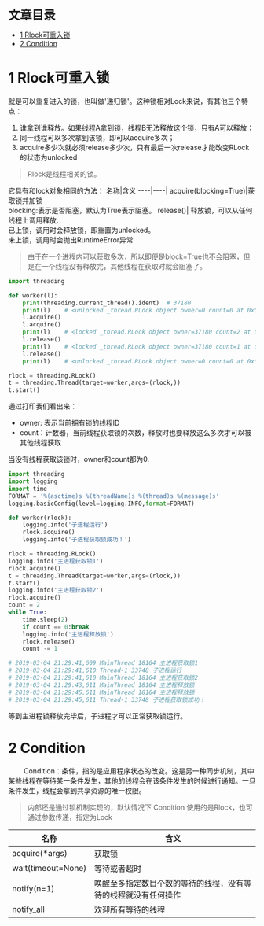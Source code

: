 <font size=5 face='微软雅黑'>__文章目录__</font>
<!-- TOC -->

- [1 Rlock可重入锁](#1-rlock可重入锁)
- [2 Condition](#2-condition)

<!-- /TOC -->
# 1 Rlock可重入锁
就是可以重复进入的锁，也叫做'递归锁'。这种锁相对Lock来说，有其他三个特点：
1. 谁拿到谁释放。如果线程A拿到锁，线程B无法释放这个锁，只有A可以释放；
2. 同一线程可以多次拿到该锁，即可以acquire多次；
3. acquire多少次就必须release多少次，只有最后一次release才能改变RLock的状态为unlocked
> Rlock是线程相关的锁。

它具有和lock对象相同的方法：
名称|含义
----|----|
acquire(blocking=True)|获取锁并加锁<br>blocking:表示是否阻塞，默认为True表示阻塞。
release()| 释放锁，可以从任何线程上调用释放.<br>已上锁，调用时会释放锁，即重置为unlocked。<br>未上锁，调用时会抛出RuntimeError异常
> 由于在一个进程内可以获取多次，所以即便是block=True也不会阻塞，但是在一个线程没有释放完，其他线程在获取时就会阻塞了。
```python
import threading

def worker(l):
    print(threading.current_thread().ident)  # 37180
    print(l)    # <unlocked _thread.RLock object owner=0 count=0 at 0x000001CA920FA3C8>
    l.acquire()
    l.acquire()
    print(l)    # <locked _thread.RLock object owner=37180 count=2 at 0x000001CA920FA3C8>
    l.release()
    print(l)    # <locked _thread.RLock object owner=37180 count=1 at 0x000001CA920FA3C8>
    l.release()
    print(l)    # <unlocked _thread.RLock object owner=0 count=0 at 0x000001A35A7EA3C8>

rlock = threading.RLock()
t = threading.Thread(target=worker,args=(rlock,))
t.start()
```
通过打印我们看出来：
- owner: 表示当前拥有锁的线程ID
- count：计数器，当前线程获取锁的次数，释放时也要释放这么多次才可以被其他线程获取  

当没有线程获取该锁时，owner和count都为0.
```python
import threading
import logging
import time
FORMAT = '%(asctime)s %(threadName)s %(thread)s %(message)s'
logging.basicConfig(level=logging.INFO,format=FORMAT)

def worker(rlock):
    logging.info('子进程运行')
    rlock.acquire()
    logging.info('子进程获取锁成功！')

rlock = threading.RLock()
logging.info('主进程获取锁1')
rlock.acquire()
t = threading.Thread(target=worker,args=(rlock,))
t.start()
logging.info('主进程获取锁2')
rlock.acquire()
count = 2
while True:
    time.sleep(2)
    if count == 0:break
    logging.info('主进程释放锁')
    rlock.release()
    count -= 1

# 2019-03-04 21:29:41,609 MainThread 18164 主进程获取锁1
# 2019-03-04 21:29:41,610 Thread-1 33748 子进程运行
# 2019-03-04 21:29:41,610 MainThread 18164 主进程获取锁2
# 2019-03-04 21:29:43,611 MainThread 18164 主进程释放锁
# 2019-03-04 21:29:45,611 MainThread 18164 主进程释放锁
# 2019-03-04 21:29:45,611 Thread-1 33748 子进程获取锁成功！
```
等到主进程锁释放完毕后，子进程才可以正常获取锁运行。
# 2 Condition
&nbsp;&nbsp;&nbsp;&nbsp;&nbsp;&nbsp;&nbsp;&nbsp;Condition：条件，指的是应用程序状态的改变。这是另一种同步机制，其中某些线程在等待某一条件发生，其他的线程会在该条件发生的时候进行通知。一旦条件发生，线程会拿到共享资源的唯一权限。
> 内部还是通过锁机制实现的，默认情况下 Condition 使用的是Rlock，也可通过参数传递，指定为Lock

|名称|含义|
|---|---|
acquire(*args)|获取锁|
wait(timeout=None)|等待或者超时|
notify(n=1)|唤醒至多指定数目个数的等待的线程，没有等待的线程就没有任何操作|
notify_all|欢迎所有等待的线程|